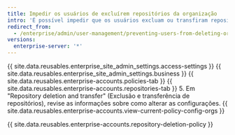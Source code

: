 ```yaml
---
title: Impedir os usuários de excluírem repositórios da organização
intro: 'É possível impedir que os usuários excluam ou transfiram repositórios em organizações no seu appliance do {{ site.data.variables.product.prodname_ghe_server }}.'
redirect_from:
  - /enterprise/admin/user-management/preventing-users-from-deleting-organization-repositories
versions:
  enterprise-server: '*'
---
```


{{ site.data.reusables.enterprise_site_admin_settings.access-settings }}
{{ site.data.reusables.enterprise_site_admin_settings.business }}
{{ site.data.reusables.enterprise-accounts.policies-tab }}
{{ site.data.reusables.enterprise-accounts.repositories-tab }}
5. Em "Repository deletion and transfer" (Exclusão e transferência de repositórios), revise as informações sobre como alterar as configurações. {{ site.data.reusables.enterprise-accounts.view-current-policy-config-orgs }}

{{ site.data.reusables.enterprise-accounts.repository-deletion-policy }}
